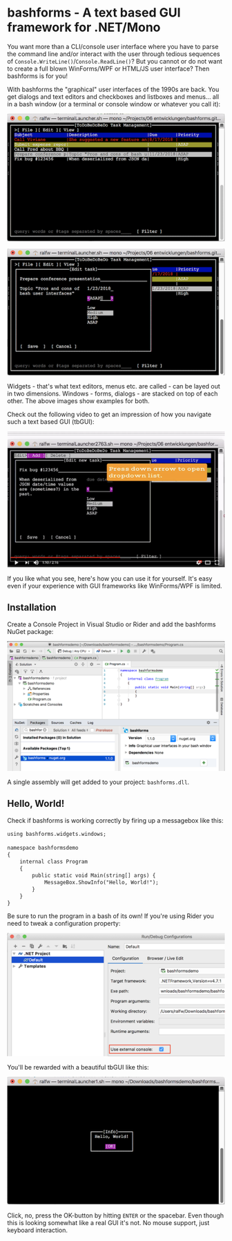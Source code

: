 # bashforms - A text based GUI framework for .NET/Mono

You want more than a CLI/console user interface where you have to parse the command line and/or interact with the user through tedious sequences of `Console.WriteLine()`/`Console.ReadLine()`? But you cannot or do not want to create a full blown WinForms/WPF or HTML/JS user interface? Then bashforms is for you!

With bashforms the "graphical" user interfaces of the 1990s are back. You get dialogs and text editors and checkboxes and listboxes and menus... all in a bash window (or a terminal or console window or whatever you call it):

![](doc/images/fig1.png)

![](doc/images/fig2.png)

Widgets - that's what text editors, menus etc. are called - can be layed out in two dimensions. Windows - forms, dialogs - are stacked on top of each other. The above images show examples for both.

Check out the following video to get an impression of how you navigate such a text based GUI (tbGUI):

[![](doc/images/fig3.png)](https://youtu.be/RwkCy-YrVJQ)

If you like what you see, here's how you can use it for yourself. It's easy even if your experience with GUI frameworks like WinForms/WPF is limited.

## Installation
Create a Console Project in Visual Studio or Rider and add the bashforms NuGet package:

![](doc/images/fig4.png)

A single assembly will get added to your project: `bashforms.dll`.

## Hello, World!
Check if bashforms is working correctly by firing up a messagebox like this:

```
using bashforms.widgets.windows;

namespace bashformsdemo
{
    internal class Program
    {
        public static void Main(string[] args) {
            MessageBox.ShowInfo("Hello, World!");
        }
    }
}
```

Be sure to run the program in a bash of its own! If you're using Rider you need to tweak a configuration property:

![](doc/images/fig5.png)

You'll be rewarded with a beautiful tbGUI like this:

![](doc/images/fig6.png)

Click, no, press the OK-button by hitting `ENTER` or the spacebar. Even though this is looking somewhat like a real GUI it's not. No mouse support, just keyboard interaction.




